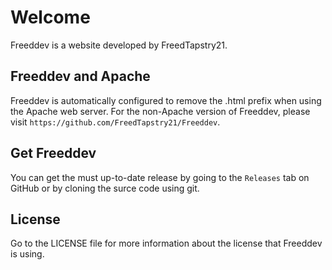 # Welcome
Freeddev is a website developed by FreedTapstry21. 

## Freeddev and Apache
Freeddev is automatically configured to remove the .html prefix when using the Apache web server. 
For the non-Apache version of Freeddev, please visit `https://github.com/FreedTapstry21/Freeddev`.

## Get Freeddev
You can get the must up-to-date release by going to the `Releases` tab on GitHub or by cloning the surce code using git.

## License
Go to the LICENSE file for more information about the license that Freeddev is using.
